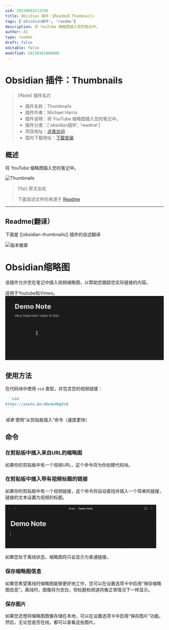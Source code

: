 ```yaml
---
uid: 20230803213336
title: Obsidian 插件：【Readme】Thumbnails
tags: ['obsidian插件', 'readme']
description: 将 YouTube 缩略图插入您的笔记中。
author: AI
type: readme
draft: false
editable: false
modified: 20230101000000
---
```


# Obsidian 插件：Thumbnails

> [!Note] 插件名片
> - 插件名称：Thumbnails
> - 插件作者：Michael Harris
> - 插件说明：将 YouTube 缩略图插入您的笔记中。
> - 插件分类：['obsidian插件', 'readme']
> - 项目地址：[点我访问](https://github.com/Meikul/obsidian-thumbnails)
> - 国内下载地址：[下载安装](https://pkmer.cn/products/plugin/pluginMarket/?obsidian-thumbnails)

## 概述

将 YouTube 缩略图插入您的笔记中。

![Thumbnails](https://cdn.pkmer.cn/covers/obsidian-thumbnails.gif!pkmer)

> [!tip] 原文出处
> 
>下面自述文件的来源于 [Readme](https://ghproxy.net/https://raw.githubusercontent.com/Meikul/obsidian-thumbnails/master/README.md)
> 

---

## Readme(翻译）

下面是 [[obsidian-thumbnails]] 插件的自述翻译



![版本徽章](https://img.shields.io/github/v/release/Meikul/obsidian-thumbnails)
<!--![下载徽章](https://img.shields.io/github/downloads/Meikul/obsidian-thumbnails/total.svg)-->
# Obsidian缩略图
该插件允许您在笔记中插入视频缩略图，以帮助您跟踪您实际链接的内容。

适用于Youtube和Vimeo。
![GIF演示如何使用该插件创建缩略图](https://raw.githubusercontent.com/Meikul/obsidian-thumbnails/master/demo_images/block_demo.gif)

## 使用方法
在代码块中使用 `vid` 类型，并包含您的视频链接：
````markdown
```vid
https://youtu.be/dQw4w9WgXcQ
```
````
*或者* 使用“从剪贴板插入”命令（速度更快）

## 命令

### 在剪贴板中插入来自URL的缩略图
如果你的剪贴板中有一个视频URL，这个命令将为你创建代码块。

### 在剪贴板中插入带有视频标题的链接
如果你的剪贴板中有一个视频链接，这个命令将自动查找并插入一个简单的链接，链接的文本设置为视频的标题。

<img src="https://raw.githubusercontent.com/Meikul/obsidian-thumbnails/master/demo_images/title_link_demo.gif" alt="演示插入带有标题的链接的GIF" width="480">

如果您处于离线状态，缩略图将只会显示为普通链接。

### **保存缩略图信息**
如果您希望离线时缩略图能够更好地工作，您可以在设置选项卡中启用“保存缩略图信息”。离线时，图像将为空白，但标题和频道将像正常情况下一样显示。

### **保存图片**
如果您还想将缩略图图像存储在本地，可以在设置选项卡中启用“保存图片”功能。然后，无论您是否在线，都可以查看这些图片。



